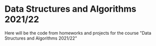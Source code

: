 # Data Structures and Algorithms 2021/22
Here will be the code from homeworks and projects for the course "Data Structures and Algorithms 2021/22"
